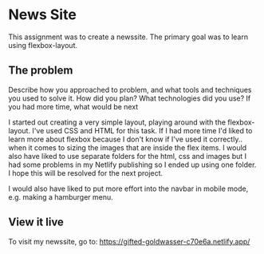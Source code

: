 # News Site

This assignment was to create a newssite. The primary goal was to learn using flexbox-layout.

## The problem

Describe how you approached to problem, and what tools and techniques you used to solve it. How did you plan? What technologies did you use? If you had more time, what would be next

I started out creating a very simple layout, playing around with the flexbox-layout. I've used CSS and HTML for this task. If I had more time I'd liked to learn more about flexbox because I don't know if I've used it correctly.. when it comes to sizing the images that are inside the flex items. 
I would also have liked to use separate folders for the html, css and images but I had some problems in my Netlify publishing so I ended up using one folder. I hope this will be resolved for the next project.

I would also have liked to put more effort into the navbar in mobile mode, e.g. making a hamburger menu.
## View it live
To visit my newssite, go to: https://gifted-goldwasser-c70e6a.netlify.app/
